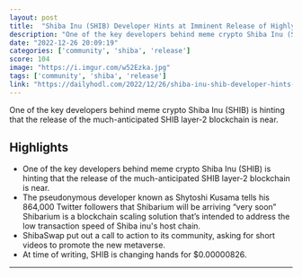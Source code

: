 ```yaml
---
layout: post
title:  "Shiba Inu (SHIB) Developer Hints at Imminent Release of Highly Anticipated Layer-2 Solution Shibarium"
description: "One of the key developers behind meme crypto Shiba Inu (SHIB) is hinting that the release of the much-anticipated SHIB layer-2 blockchain is near."
date: "2022-12-26 20:09:19"
categories: ['community', 'shiba', 'release']
score: 104
image: "https://i.imgur.com/w52Ezka.jpg"
tags: ['community', 'shiba', 'release']
link: "https://dailyhodl.com/2022/12/26/shiba-inu-shib-developer-hints-at-imminent-release-of-highly-anticipated-layer-2-solution-shibarium/"
---
```


One of the key developers behind meme crypto Shiba Inu (SHIB) is hinting that the release of the much-anticipated SHIB layer-2 blockchain is near.

## Highlights

- One of the key developers behind meme crypto Shiba Inu (SHIB) is hinting that the release of the much-anticipated SHIB layer-2 blockchain is near.
- The pseudonymous developer known as Shytoshi Kusama tells his 864,000 Twitter followers that Shibarium will be arriving “very soon” Shibarium is a blockchain scaling solution that’s intended to address the low transaction speed of Shiba inu's host chain.
- ShibaSwap put out a call to action to its community, asking for short videos to promote the new metaverse.
- At time of writing, SHIB is changing hands for $0.00000826.

---
